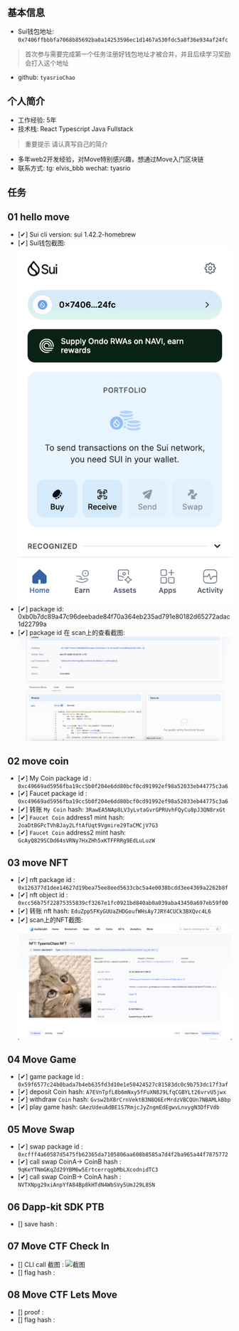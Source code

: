 ## 基本信息
- Sui钱包地址: `0x7406ffbbbfa7068b85692ba0a14253596ec1d1467a530fdc5a8f36e934af24fc`
> 首次参与需要完成第一个任务注册好钱包地址才被合并，并且后续学习奖励会打入这个地址
- github: `tyasrioChao`

## 个人简介
- 工作经验: 5年
- 技术栈: React Typescript Java Fullstack
> 重要提示 请认真写自己的简介
- 多年web2开发经验，对Move特别感兴趣，想通过Move入门区块链
- 联系方式: tg: elvis_bbb wechat: tyasrio

## 任务

##   01 hello move  
- [✔] Sui cli version: sui 1.42.2-homebrew
- [✔] Sui钱包截图: ![Sui钱包截图](./images/task1_wallet.png)
- [✔] package id: 0xb0b7dc89a47c96deebade84f70a364eb235ad791e80182d65272adac1d22799a
- [✔] package id 在 scan上的查看截图:![Scan截图](./images/task1_scan.png)

##   02 move coin
- [✔] My Coin package id : `0xc49669ad5956fba19cc5b0f204e6dd80bcf0cd91992ef98a52033eb44775c3a6`
- [✔] Faucet package id : `0xc49669ad5956fba19cc5b0f204e6dd80bcf0cd91992ef98a52033eb44775c3a6`
- [✔] 转账 `My Coin` hash: `3RawEA5NAp8LV3yLvtaGvrGPRUvhFQyCu8pJ3QN8rxGt`
- [✔] `Faucet Coin` address1 mint hash: `2oaDtBGPcTVhBJay2LftAfUqt9Vgmire29TaCMCjV7G3`
- [✔] `Faucet Coin` address2 mint hash: `GcAyQ829SCDd64sVRNy7HxZHh5xKTFFRRg9EdLuLuzW`

##   03 move NFT
- [✔] nft package id : `0x126377d1dee14627d19bea75ee8eed5633cbc5a4e0038bcdd3ee4369a2262b8f`
- [✔] nft object id : `0xcc56b75f22875355839cf3267e1fc0921bd840ab0a039aba43450a697eb59f00`
- [✔] 转账 nft  hash: `EduZpp5FKyGUUaZHDGoufWHsAy7JRY4CUCk3BXQvc4L6`
- [✔] scan上的NFT截图:![Scan截图](./images/task3_scan.png) 

##   04 Move Game
- [✔] game package id : `0x59f6577c24b0bada7b4eb635fd3d10e1e50424527c81583dc0c9b753dc17f3af`
- [✔] deposit Coin hash: `A7EVnTpfL8b6mNxy5fFuXN8J9LfqCGBYLt26vrvU5jwx`
- [✔] withdraw `Coin` hash: `Gvsw2bX8rCrnVektB3N8Q6ErMrdzVBCQUn7NBAMLkBbp`
- [✔] play game hash: `GAezUdeuAdBE1S7RmjcJyZngmEdEgwvLnvygN3DfFVdb`

##   05 Move Swap
- [✔] swap package id : `0xcfff4a60587d5475fb62365da7105806aa608b8585a7d4f2ba965a44f7875772`
- [✔] call swap CoinA-> CoinB  hash : `9qKeYTNmGKqZd29YBM6w5ErtcerrqgbMbLXcodnidTC3`
- [✔] call swap CoinB-> CoinA  hash : `NVTXNpg29xiAnpYfA84Bp8kHTdN4WbSVy5UmJ29L8SN`

##   06 Dapp-kit SDK PTB
- [] save hash :

##   07 Move CTF Check In
- [] CLI call 截图 : ![截图](./images/你的图片地址)
- [] flag hash :

##   08 Move CTF Lets Move
- [] proof : 
- [] flag hash :

